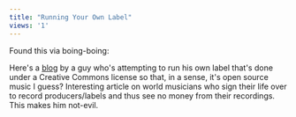 ```yaml
---
title: "Running Your Own Label"
views: '1'
---
```

<p>Found this via boing-boing:</p>
<p>Here's a <a href="http://blogs.magnatune.com/buckman/">blog</a> by a guy who's attempting to run his own label that's done under a Creative Commons license so that, in a sense, it's open source music I guess?  Interesting article on world musicians who sign their life over to record producers/labels and thus see no money from their recordings.  This makes him not-evil.</p>
